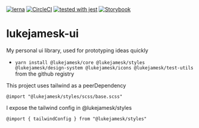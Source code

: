 [![lerna](https://img.shields.io/badge/maintained%20with-lerna-cc00ff.svg)](https://lerna.js.org/) [![CircleCI](https://circleci.com/gh/lukejamesk/lukejamesk-ui.svg?style=svg)](https://circleci.com/gh/circleci/circleci-docs) [![tested with jest](https://img.shields.io/badge/tested_with-jest-99424f.svg)](https://github.com/facebook/jest) [![Storybook](https://github.com/storybookjs/brand/blob/master/badge/badge-storybook.svg)](https://149-152932731-gh.circle-artifacts.com/0/build-storybook/index.html)

# lukejamesk-ui

My personal ui library, used for prototyping ideas quickly

- `yarn install @lukejamesk/core @lukejamesk/styles @lukejamesk/design-system @lukejamesk/icons @lukejamesk/test-utils` from the github registry

This project uses tailwind as a peerDependency

`@import "@lukejamesk/styles/scss/base.scss"`

I expose the tailwind config in @lukejamesk/styles

`@import { tailwindConfig } from "@lukejamesk/styles"`
